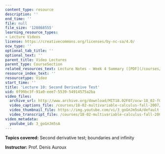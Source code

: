 ```yaml
---
content_type: resource
description: ''
end_time: ''
file: null
file_size: '120868555'
learning_resource_types:
- Lecture Videos
license: https://creativecommons.org/licenses/by-nc-sa/4.0/
ocw_type: ''
optional_tab_title: ''
optional_text: ''
parent_title: Video Lectures
parent_type: CourseSection
related_resources_text: Lecture Notes - Week 4 Summary ([PDF](/courses/18-02-multivariable-calculus-fall-2007/resources/lec_week4))
resource_index_text: ''
resourcetype: Video
start_time: ''
title: 'Lecture 10: Second Derivative Test'
uid: 0f99bc3f-91a0-eee7-5539-54914575a2ba
video_files:
  archive_url: http://www.archive.org/download/MIT18.02F07/ocw-18_02-f07-lec10_300k.mp4
  video_captions_file: /courses/18-02-multivariable-calculus-fall-2007/3dd15dcca4e65999a0991131af7b2629_3_goGnJm5sA.vtt
  video_thumbnail_file: https://img.youtube.com/vi/3_goGnJm5sA/default.jpg
  video_transcript_file: /courses/18-02-multivariable-calculus-fall-2007/9c2738f5bbc2c2914fd90471f7792116_3_goGnJm5sA.pdf
video_metadata:
  youtube_id: 3_goGnJm5sA
---
```


**Topics covered:** Second derivative test; boundaries and infinity

**Instructor:** Prof. Denis Auroux


